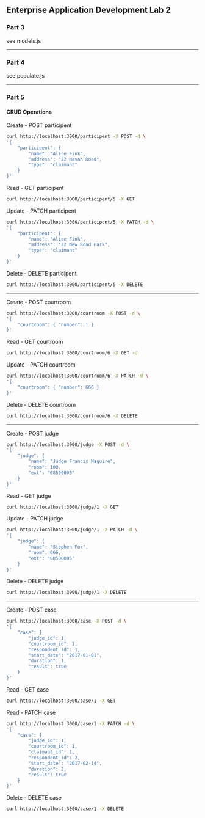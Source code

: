 ## Enterprise Application Development Lab 2

### Part 3
see models.js

--- 

### Part 4
see populate.js

--- 

### Part 5
#### CRUD Operations
Create - POST participent

```bash
curl http://localhost:3000/participent -X POST -d \
'{ 
	"participent": { 
		"name": "Alice Fink", 
		"address": "22 Navan Road", 
		"type": "claimant" 
	} 
}' 
```

Read - GET participent

```bash
curl http://localhost:3000/participent/5 -X GET
```

Update - PATCH participent

```bash
curl http://localhost:3000/participent/5 -X PATCH -d \
'{
	"participent": {
		"name": "Alice Fink",
    	"address": "22 New Road Park",
		"type": "claimant"
	}
}'
```

Delete - DELETE participent

```bash
curl http://localhost:3000/participent/5 -X DELETE
```

---

Create - POST courtroom

```bash
curl http://localhost:3000/courtroom -X POST -d \
'{
	"courtroom": { "number": 1 }
}'
```

Read - GET courtroom

```bash
curl http://localhost:3000/courtroom/6 -X GET -d
```

Update - PATCH courtroom

```bash
curl http://localhost:3000/courtroom/6 -X PATCH -d \
'{
	"courtroom": { "number": 666 }
}'
```

Delete - DELETE courtroom

```bash
curl http://localhost:3000/courtroom/6 -X DELETE
```

---

Create - POST judge

```bash
curl http://localhost:3000/judge -X POST -d \
'{
	"judge": {
		"name": "Judge Francis Maguire",
		"room": 100,
		"ext": "08500005"
	}
}'
```

Read - GET judge

```bash
curl http://localhost:3000/judge/1 -X GET
```

Update - PATCH judge

```bash
curl http://localhost:3000/judge/1 -X PATCH -d \
'{
	"judge": {
		"name": "Stephen Fox",
		"room": 666,
		"ext": "08500005"
	}
}'
```

Delete - DELETE judge

```bash
curl http://localhost:3000/judge/1 -X DELETE
```

---

Create - POST case

```bash
curl http://localhost:3000/case -X POST -d \
'{
	"case": {
		"judge_id": 1,
		"courtroom_id": 1,
		"respondent_id": 1,
		"start_date": "2017-01-01",
		"duration": 1,
		"result": true
	}
}'
```

Read - GET case

```bash
curl http://localhost:3000/case/1 -X GET
```

Read - PATCH case

```bash
curl http://localhost:3000/case/1 -X PATCH -d \
'{
	"case": {
		"judge_id": 1,
		"courtroom_id": 1,
		"claimant_id": 1,
		"respondent_id": 2,
		"start_date": "2017-02-14",
		"duration": 2,
		"result": true
	}
}'
```

Delete - DELETE case

```bash
curl http://localhost:3000/case/1 -X DELETE
```